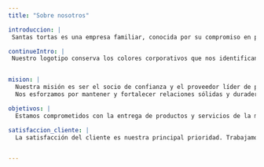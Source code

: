 ```yaml
---
title: "Sobre nosotros"

introduccion: |
 Santas tortas es una empresa familiar, conocida por su compromiso en proveer productos esenciales para diversos eventos, en esta ocacion nos complace anunciar una emocionante renovación de su identidad. Este cambio refleja nuestra firme dedicación a la innovación y nuestra constante búsqueda de mejores formas de satisfacer las necesidades de nuestros clientes. Nuestra nueva imagen captura la dinámica y la vitalidad de nuestra empresa en el contexto actual, sin renunciar a nuestra promesa de calidad ni a nuestra marca que han sido los pilares de nuestro éxito durante años. Esta transformación abarca nuestra presencia en línea y redefine completamente nuestra estrategia publicitaria, dándonos una identidad fresca, audaz y preparada para el futuro.

continueIntro: | 
 Nuestro logotipo conserva los colores corporativos que nos identifican y presenta un distintivo símbolo que representa nuestro compromiso constante con la excelencia en el suministro de productos esenciales para la celebracion de distintas fechas especiales. Estamos emocionados por esta nueva etapa y confiamos en que esta transformación nos permitirá mantener y fortalecer nuestra posición como líderes en el suministro de productos esenciales para la celebracion de momentos especiales en espacions familiares y coorporativos, estando preparados para los desafíos y oportunidades que nos aguardan.


mision: |
  Nuestra misión es ser el socio de confianza y el proveedor líder de productos esenciales para diversas industrias. Estamos dedicados a satisfacer las necesidades de nuestros clientes y socios comerciales al proporcionar productos de la más alta calidad, un servicio excepcional y soluciones innovadoras.
  Nos esforzamos por mantener y fortalecer relaciones sólidas y duraderas con nuestros clientes, basadas en la integridad, la confiabilidad y la excelencia en el servicio

objetivos: |
  Estamos comprometidos con la entrega de productos y servicios de la más alta calidad. Esto implica cumplir con los estándares de calidad establecidos y superar las expectativas de nuestros clientes.

satisfaccion_cliente: |
  La satisfacción del cliente es nuestra principal prioridad. Trabajamos para comprender las necesidades de nuestros clientes y asegurarnos de que sus expectativas se cumplan en todos los aspectos de nuestra operación.


---
```



